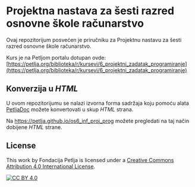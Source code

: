 # Projektna nastava za šesti razred osnovne škole računarstvo

Ovaj repozitorijum posvećen je priručniku za Projektnu nastavu za šesti razred osnovne škole računarstvo. 

Kurs je na Petljom portalu dotupan ovde: [https://petlja.org/biblioteka/r/kursevi/6_projektni_zadatak_programiranje](https://petlja.org/biblioteka/r/kursevi/6_projektni_zadatak_programiranje)


## Konverzija u *HTML*

U ovom repozitorijumu se nalazi izvorna forma sadržaja koju pomoću alata [PetljaDoc](https://github.com/Petlja/PetljaDoc) možete konvertovati u skup *HTML* strana.

Na https://petlja.github.io/os6_inf_proj_prog možete pregledati na taj način dobijene *HTML* strane.

## License

This work by Fondacija Petlja is licensed under a
[Creative Commons Attribution 4.0 International License][cc-by].

[![CC BY 4.0][cc-by-image]][cc-by]

[cc-by]: http://creativecommons.org/licenses/by/4.0/
[cc-by-image]: https://i.creativecommons.org/l/by/4.0/88x31.png


